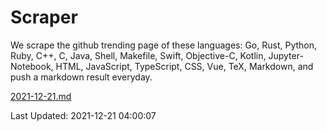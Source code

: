 # Scraper

We scrape the github trending page of these languages: Go, Rust, Python, Ruby, C++, C, Java, Shell, Makefile, Swift, Objective-C, Kotlin, Jupyter-Notebook, HTML, JavaScript, TypeScript, CSS, Vue, TeX, Markdown, and push a markdown result everyday.

[2021-12-21.md](https://github.com/yangwenmai/github-trending-backup/blob/master/2021-12-21.md)

Last Updated: 2021-12-21 04:00:07